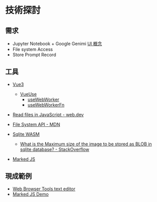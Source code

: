# 技術探討

## 需求

- Jupyter Notebook + Google Genimi [UI 概念](https://github.com/110213041/FYP-prototype)
- File system Access
- Store Prompt Record

## 工具

- [Vue3](https://vuejs.org/)
  - [VueUse](https://vueuse.org/)
    - [useWebWorker](https://vueuse.org/core/useWebWorker/)
    - [useWebWorkerFn](https://vueuse.org/core/useWebWorkerFn/)


- [Read files in JavaScript - web.dev](https://web.dev/articles/read-files)
- [File System API - MDN](https://developer.mozilla.org/en-US/docs/Web/API/File_System_API)

- [Sqlite WASM](https://sqlite.org/wasm/doc/trunk/index.md)
    - [What is the Maximum size of the image to be stored as BLOB in sqlite database? - StackOverflow](https://stackoverflow.com/questions/11737955/what-is-the-maximum-size-of-the-image-to-be-stored-as-blob-in-sqlite-database)

- [Marked JS](https://marked.js.org/)

## 現成範例

- [Web Browser Tools text editor](https://webbrowsertools.com/text-editor/)
- [Marked JS Demo](https://marked.js.org/demo/)

